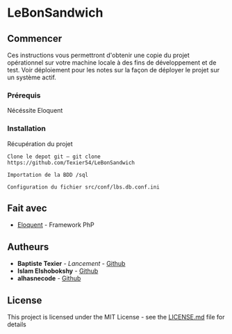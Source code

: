 # LeBonSandwich

## Commencer

Ces instructions vous permettront d'obtenir une copie du projet opérationnel sur votre machine locale à des fins de développement et de test. Voir déploiement pour les notes sur la façon de déployer le projet sur un système actif.

### Prérequis

Nécéssite Eloquent

### Installation

Récupération du projet

```
Clone le depot git — git clone https://github.com/Texier54/LeBonSandwich
```

```
Importation de la BDD /sql
```

```
Configuration du fichier src/conf/lbs.db.conf.ini
```

## Fait avec

* [Eloquent](https://laravel.com/docs/5.0/eloquent) - Framework PhP

## Autheurs

* **Baptiste Texier** - *Lancement* - [Github](https://github.com/texier54)
* **Islam Elshobokshy** - [Github](https://github.com/elshobokshy)
* **alhasnecode** - [Github](https://github.com/alhasnecode)

## License

This project is licensed under the MIT License - see the [LICENSE.md](LICENSE.md) file for details



